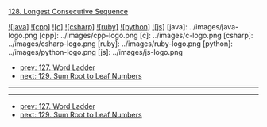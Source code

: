 [128. Longest Consecutive Sequence](https://leetcode.com/problems/longest-consecutive-sequence/)

[![java]](../java/128-longest-consecutive-sequence.md)
[![cpp]](../cpp/128-longest-consecutive-sequence.md)
[![c]](../c/128-longest-consecutive-sequence.md)
[![csharp]](../csharp/128-longest-consecutive-sequence.md)
[![ruby]](../ruby/128-longest-consecutive-sequence.md)
[![python]](../python/128-longest-consecutive-sequence.md)
[![js]](../js/128-longest-consecutive-sequence.md)
[java]: ../images/java-logo.png
[cpp]: ../images/cpp-logo.png
[c]: ../images/c-logo.png
[csharp]: ../images/csharp-logo.png
[ruby]: ../images/ruby-logo.png
[python]: ../images/python-logo.png
[js]: ../images/js-logo.png

- [prev: 127. Word Ladder](127-word-ladder.md)
- [next: 129. Sum Root to Leaf Numbers](129-sum-root-to-leaf-numbers.md)

---


---

- [prev: 127. Word Ladder](127-word-ladder.md)
- [next: 129. Sum Root to Leaf Numbers](129-sum-root-to-leaf-numbers.md)
